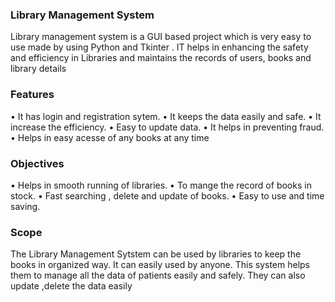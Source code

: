 ### Library Management System

Library management system is a GUI based project which is very easy to use made by using Python and Tkinter .
IT helps in enhancing the safety and efficiency in Libraries and  maintains the records of users, books and library details

### Features

•	It has login and registration sytem.
•	It keeps the data easily and  safe.
•	It increase the efficiency.
•	Easy to update data.
•	It helps in preventing fraud.
•	Helps in easy acesse of any books at any time

### Objectives
•	Helps in smooth running of libraries.
•	To mange the record of books in stock.
•	Fast searching , delete and update of books.
•	Easy to use and time saving.

### Scope
The Library Management Sytstem can be used by libraries to keep the books in organized way. 
It can easily  used by anyone. This system helps them to manage all the data of patients easily and safely.
They can also update ,delete the data easily

